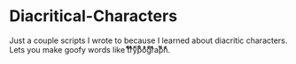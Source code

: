 # Diacritical-Characters

Just a couple scripts I wrote to because I learned about diacritic characters. Lets you make goofy words like tͭͫͩrͣͣͤyͨͭͫpͪͪͦoͦͤͨgͫͫͬrͤͣͣaͭͭͭpͤͥͥhͬͨͨ.
